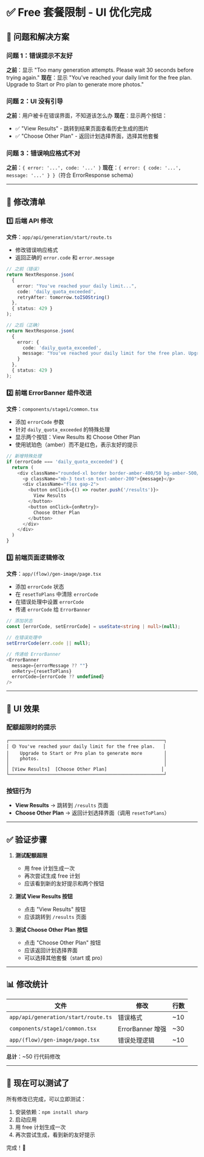 # ✅ Free 套餐限制 - UI 优化完成

## 🎯 问题和解决方案

### 问题 1：错误提示不友好
**之前**：显示 "Too many generation attempts. Please wait 30 seconds before trying again."
**现在**：显示 "You've reached your daily limit for the free plan. Upgrade to Start or Pro plan to generate more photos."

### 问题 2：UI 没有引导
**之前**：用户被卡在错误界面，不知道该怎么办
**现在**：显示两个按钮：
- ✅ "View Results" - 跳转到结果页面查看历史生成的图片
- ✅ "Choose Other Plan" - 返回计划选择界面，选择其他套餐

### 问题 3：错误响应格式不对
**之前**：`{ error: '...', code: '...' }`
**现在**：`{ error: { code: '...', message: '...' } }`（符合 ErrorResponse schema）

---

## 📝 修改清单

### 1️⃣ 后端 API 修改
**文件**：`app/api/generation/start/route.ts`
- 修改错误响应格式
- 返回正确的 `error.code` 和 `error.message`

```typescript
// 之前（错误）
return NextResponse.json(
  {
    error: "You've reached your daily limit...",
    code: 'daily_quota_exceeded',
    retryAfter: tomorrow.toISOString()
  },
  { status: 429 }
);

// 之后（正确）
return NextResponse.json(
  {
    error: {
      code: 'daily_quota_exceeded',
      message: "You've reached your daily limit for the free plan. Upgrade to Start or Pro plan to generate more photos."
    }
  },
  { status: 429 }
);
```

### 2️⃣ 前端 ErrorBanner 组件改进
**文件**：`components/stage1/common.tsx`
- 添加 `errorCode` 参数
- 针对 `daily_quota_exceeded` 的特殊处理
- 显示两个按钮：View Results 和 Choose Other Plan
- 使用琥珀色（amber）而不是红色，表示友好的提示

```typescript
// 新增特殊处理
if (errorCode === 'daily_quota_exceeded') {
  return (
    <div className="rounded-xl border border-amber-400/50 bg-amber-500/10 px-4 py-3">
      <p className="mb-3 text-sm text-amber-200">{message}</p>
      <div className="flex gap-2">
        <button onClick={() => router.push('/results')}>
          View Results
        </button>
        <button onClick={onRetry}>
          Choose Other Plan
        </button>
      </div>
    </div>
  )
}
```

### 3️⃣ 前端页面逻辑修改
**文件**：`app/(flow)/gen-image/page.tsx`
- 添加 `errorCode` 状态
- 在 `resetToPlans` 中清除 `errorCode`
- 在错误处理中设置 `errorCode`
- 传递 `errorCode` 给 `ErrorBanner`

```typescript
// 添加状态
const [errorCode, setErrorCode] = useState<string | null>(null);

// 在错误处理中
setErrorCode(err.code || null);

// 传递给 ErrorBanner
<ErrorBanner 
  message={errorMessage ?? ""} 
  onRetry={resetToPlans} 
  errorCode={errorCode ?? undefined} 
/>
```

---

## 🎨 UI 效果

### 配额超限时的提示
```
┌─────────────────────────────────────────────────────────┐
│ 🟡 You've reached your daily limit for the free plan.   │
│    Upgrade to Start or Pro plan to generate more        │
│    photos.                                              │
│                                                         │
│ [View Results]  [Choose Other Plan]                    │
└─────────────────────────────────────────────────────────┘
```

### 按钮行为
- **View Results** → 跳转到 `/results` 页面
- **Choose Other Plan** → 返回计划选择界面（调用 `resetToPlans`）

---

## ✅ 验证步骤

1. **测试配额超限**
   - 用 free 计划生成一次
   - 再次尝试生成 free 计划
   - 应该看到新的友好提示和两个按钮

2. **测试 View Results 按钮**
   - 点击 "View Results" 按钮
   - 应该跳转到 `/results` 页面

3. **测试 Choose Other Plan 按钮**
   - 点击 "Choose Other Plan" 按钮
   - 应该返回计划选择界面
   - 可以选择其他套餐（start 或 pro）

---

## 📊 修改统计

| 文件 | 修改 | 行数 |
|------|------|------|
| `app/api/generation/start/route.ts` | 错误格式 | ~10 |
| `components/stage1/common.tsx` | ErrorBanner 增强 | ~30 |
| `app/(flow)/gen-image/page.tsx` | 错误处理逻辑 | ~10 |

**总计**：~50 行代码修改

---

## 🚀 现在可以测试了

所有修改已完成，可以立即测试：

1. 安装依赖：`npm install sharp`
2. 启动应用
3. 用 free 计划生成一次
4. 再次尝试生成，看到新的友好提示

完成！🎉

